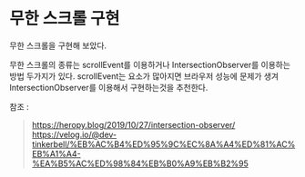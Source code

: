 # 무한 스크롤 구현

무한 스크롤을 구현해 보았다.

무한 스크롤의 종류는 scrollEvent를 이용하거나 IntersectionObserver를 이용하는 방법 두가지가 있다.
scrollEvent는 요소가 많아지면 브라우저 성능에 문제가 생겨 IntersectionObserver를 이용해서 구현하는것을 추천한다.

참조 :

> https://heropy.blog/2019/10/27/intersection-observer/
> https://velog.io/@dev-tinkerbell/%EB%AC%B4%ED%95%9C%EC%8A%A4%ED%81%AC%EB%A1%A4-%EA%B5%AC%ED%98%84%EB%B0%A9%EB%B2%95